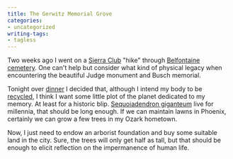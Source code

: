 ```yaml
---
title: The Gerwitz Memorial Grove
categories:
- uncategorized
writing-tags:
- tagless
---
```


Two weeks ago I went on a [Sierra
Club][1] "hike" through [Belfontaine cemetery][2].  One can't help but consider what kind of physical legacy when encountering the beautiful Judge monument and Busch memorial.

   [1]: http://missouri.sierraclub.org/emg/
   [2]: http://www.bellefontainecemetery.com/

Tonight over [dinner][3] I decided that, although I intend my body to be [recycled][4], I think I want some little plot of the planet dedicated to my memory.  At least for a historic blip.  [Sequoiadendron giganteum][5] live for millennia, that should be long enough.  If we can maintain lawns in Phoenix, certainly we can grow a few trees in my Ozark hometown.

   [3]: http://www.saucecafe.com/citydiner/
   [4]: http://www.buddhistinformation.com/a_buddhist_message_on_organ_dona.htm
   [5]: http://www.floridata.com/ref/S/sequ_gig.cfm

Now, I just need to endow an arborist foundation and buy some suitable land in the city.  Sure, the trees will only get half as tall, but that should be enough to elicit reflection on the impermanence of human life.

